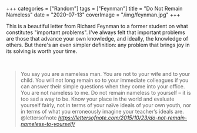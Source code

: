 +++
categories = ["Random"]
tags = ["Feynman"]
title = "Do Not Remain Nameless"
date = "2020-07-13"
coverImage = "/img/feynman.jpg"
+++

This is a beautiful letter from Richard Feynman to a former student on what constitutes "important problems". I've always felt that important problems are those that advance your own knowledge, and ideally, the knowledge of others. But there's an even simpler definition: any problem that brings joy in its solving is worth your time.

<!--more-->

<br>

<blockquote class="quoteback" darkmode="" data-title="Do%20not%20remain%20nameless%20to%20yourself" data-author="@lettersofnote" cite="https://lettersofnote.com/2015/10/23/do-not-remain-nameless-to-yourself/">
                      You say you are a nameless man. You are not to your wife and to your child. You will not long remain so to your immediate colleagues if you can answer their simple questions when they come into your office. You are not nameless to me. Do not remain nameless to yourself – it is too sad a way to be. Know your place in the world and evaluate yourself fairly, not in terms of your naïve ideals of your own youth, nor in terms of what you erroneously imagine your teacher’s ideals are.
                      <footer>@lettersofnote <cite><a href="https://lettersofnote.com/2015/10/23/do-not-remain-nameless-to-yourself/">https://lettersofnote.com/2015/10/23/do-not-remain-nameless-to-yourself/</a></cite></footer>
                      </blockquote>
                      <script note="" src="https://cdn.jsdelivr.net/gh/Blogger-Peer-Review/quotebacks@1/quoteback.js"></script>
